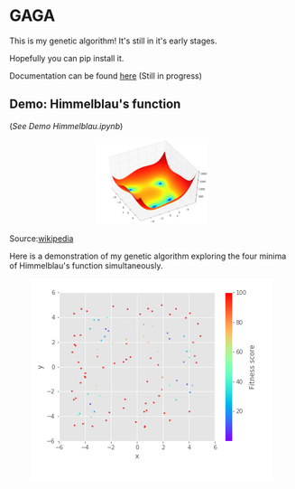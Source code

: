 # GAGA

This is my genetic algorithm!
It's still in it's early stages. 

Hopefully you can pip install it.

Documentation can be found [here](https://awon8465.github.io/gagadoc/index.html) (Still in progress)

## Demo: Himmelblau's function
(*See Demo Himmelblau.ipynb*) 

<p align = "center">
  <img src="Himmelblau_function.png" width="40%">
</p>

Source:[wikipedia](https://en.wikipedia.org/wiki/Himmelblau%27s_function) 

Here is a demonstration of my genetic algorithm exploring the four minima of Himmelblau's function simultaneously.

<p align = "center">
  <img src="demo-himmelblau/x_y_progression.gif">
</p>
